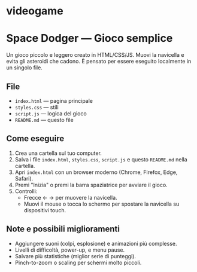 # videogame
# Space Dodger — Gioco semplice

Un gioco piccolo e leggero creato in HTML/CSS/JS. Muovi la navicella e evita gli asteroidi che cadono. È pensato per essere eseguito localmente in un singolo file.

## File
- `index.html` — pagina principale
- `styles.css` — stili
- `script.js` — logica del gioco
- `README.md` — questo file

## Come eseguire
1. Crea una cartella sul tuo computer.
2. Salva i file `index.html`, `styles.css`, `script.js` e questo `README.md` nella cartella.
3. Apri `index.html` con un browser moderno (Chrome, Firefox, Edge, Safari).
4. Premi "Inizia" o premi la barra spaziatrice per avviare il gioco.
5. Controlli:
   - Frecce ← → per muovere la navicella.
   - Muovi il mouse o tocca lo schermo per spostare la navicella su dispositivi touch.

## Note e possibili miglioramenti
- Aggiungere suoni (colpi, esplosione) e animazioni più complesse.
- Livelli di difficoltà, power-up, e menu pause.
- Salvare più statistiche (miglior serie di punteggi).
- Pinch-to-zoom o scaling per schermi molto piccoli.
